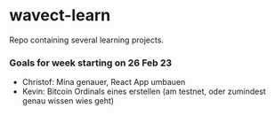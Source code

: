 # wavect-learn
Repo containing several learning projects. 

### Goals for week starting on 26 Feb 23

* Christof: Mina genauer, React App umbauen 
* Kevin: Bitcoin Ordinals eines erstellen (am testnet, oder zumindest genau wissen wies geht)
